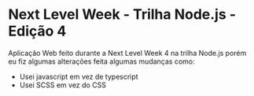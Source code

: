 # Next Level Week - Trilha Node.js - Edição 4

Aplicação Web feito durante a Next Level Week 4 na trilha Node.js
porém eu fiz algumas alterações feita algumas mudanças como:
* Usei javascript em vez de typescript 
* Usei SCSS em vez do CSS